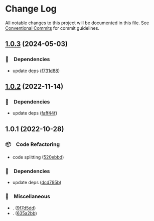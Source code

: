# Change Log

All notable changes to this project will be documented in this file.
See [Conventional Commits](https://conventionalcommits.org) for commit guidelines.

## [1.0.3](https://github.com/bluelovers/ws-yarn-workspaces/compare/@yarn-tool/sort-package-json-exports@1.0.2...@yarn-tool/sort-package-json-exports@1.0.3) (2024-05-03)



### 📌　Dependencies

* update deps ([f731d88](https://github.com/bluelovers/ws-yarn-workspaces/commit/f731d88db6e63d180e2db2e493beb42e84eb8e16))



## [1.0.2](https://github.com/bluelovers/ws-yarn-workspaces/compare/@yarn-tool/sort-package-json-exports@1.0.1...@yarn-tool/sort-package-json-exports@1.0.2) (2022-11-14)



### 📌　Dependencies

* update deps ([faff44f](https://github.com/bluelovers/ws-yarn-workspaces/commit/faff44f1f5ad5066c747ea8d5d66fa10049c17fe))



## 1.0.1 (2022-10-28)



### 📦　Code Refactoring

* code splitting ([520ebbd](https://github.com/bluelovers/ws-yarn-workspaces/commit/520ebbdd200a047b6759d6a20fedefaeff5e0158))


### 📌　Dependencies

* update deps ([dcd795b](https://github.com/bluelovers/ws-yarn-workspaces/commit/dcd795b251e73ffdbade2a4086f360241cb4cb03))


### 🔖　Miscellaneous

* . ([9f7d5dd](https://github.com/bluelovers/ws-yarn-workspaces/commit/9f7d5dded03987581bb77c876b8dd2ec05be5416))
* . ([635a2bb](https://github.com/bluelovers/ws-yarn-workspaces/commit/635a2bb1c9bf6de4227845efbc046307a8a36c8c))
